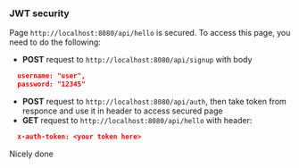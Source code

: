 

### JWT security
Page `http://localhost:8080/api/hello` is secured. To access this page, you need to do the following:

* **POST** request to `http://localhost:8080/api/signup` with body
```json
  username: "user",
  password: "12345"
```
* **POST** request to `http://localhost:8080/api/auth`, then take token from responce and use it in header to access secured page
* **GET** request to `http://localhost:8080/api/hello` with header:
```json
  x-auth-token: <your token here>
```

Nicely done